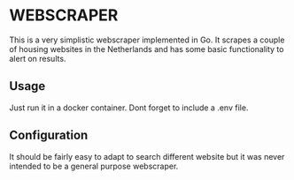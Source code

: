 # WEBSCRAPER

This is a very simplistic webscraper implemented in Go. It scrapes a couple of housing websites in the Netherlands and has some basic functionality to alert on results.

## Usage

Just run it in a docker container. Dont forget to include a .env file.

## Configuration

It should be fairly easy to adapt to search different website but it was never intended to be a general purpose webscraper.
